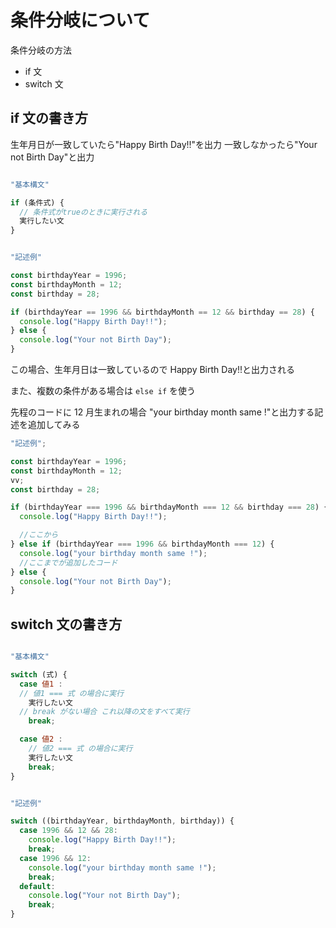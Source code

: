 # 条件分岐について

条件分岐の方法

- if 文
- switch 文

## if 文の書き方

生年月日が一致していたら"Happy Birth Day!!"を出力
一致しなかったら"Your not Birth Day"と出力

```JavaScript

"基本構文"

if (条件式) {
  // 条件式がtrueのときに実行される
  実行したい文
}

```

```JavaScript

"記述例"

const birthdayYear = 1996;
const birthdayMonth = 12;
const birthday = 28;

if (birthdayYear == 1996 && birthdayMonth == 12 && birthday == 28) {
  console.log("Happy Birth Day!!");
} else {
  console.log("Your not Birth Day");
}

```

この場合、生年月日は一致しているので
Happy Birth Day!!と出力される

また、複数の条件がある場合は `else if` を使う

先程のコードに 12 月生まれの場合 "your birthday month same !"と出力する記述を追加してみる

```javascript
"記述例";

const birthdayYear = 1996;
const birthdayMonth = 12;
vv;
const birthday = 28;

if (birthdayYear === 1996 && birthdayMonth === 12 && birthday === 28) {
  console.log("Happy Birth Day!!");

  //ここから
} else if (birthdayYear === 1996 && birthdayMonth === 12) {
  console.log("your birthday month same !");
  //ここまでが追加したコード
} else {
  console.log("Your not Birth Day");
}
```

## switch 文の書き方

```JavaScript

"基本構文"

switch (式) {
  case 値1 :
  // 値1 === 式 の場合に実行
    実行したい文
  // break がない場合 これ以降の文をすべて実行
    break;

  case 値2 :
    // 値2 === 式 の場合に実行
    実行したい文
    break;
}

```

```JavaScript

"記述例"

switch ((birthdayYear, birthdayMonth, birthday)) {
  case 1996 && 12 && 28:
    console.log("Happy Birth Day!!");
    break;
  case 1996 && 12:
    console.log("your birthday month same !");
    break;
  default:
    console.log("Your not Birth Day");
    break;
}

```
